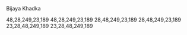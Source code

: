 Bijaya Khadka

48,28,249,23,189
48,28,249,23,189
28,48,249,23,189
28,48,249,23,189
23,28,48,249,189
23,28,48,249,189
